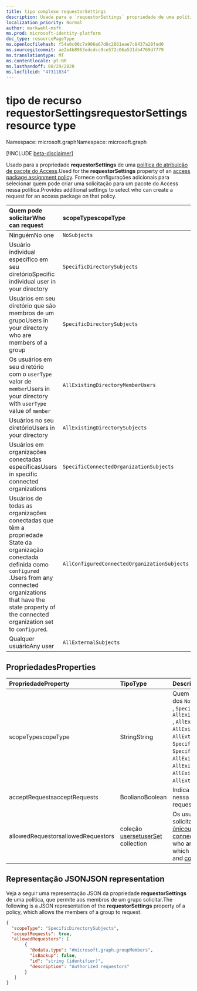 ```yaml
---
title: tipo complexo requestorSettings
description: Usada para a `requestorSettings` propriedade de uma política de atribuição de pacote do Access. Fornece configurações adicionais para selecionar quem pode criar uma solicitação.
localization_priority: Normal
author: markwahl-msft
ms.prod: microsoft-identity-platform
doc_type: resourcePageType
ms.openlocfilehash: f54a0c00c7a906e67d8c2861eae7c8437a28fad0
ms.sourcegitcommit: ae2e4b8963edcdcc8ce572c06a531db4769d7779
ms.translationtype: MT
ms.contentlocale: pt-BR
ms.lasthandoff: 08/29/2020
ms.locfileid: "47311834"
---
```

# <a name="requestorsettings-resource-type"></a><span data-ttu-id="2fcd1-104">tipo de recurso requestorSettings</span><span class="sxs-lookup"><span data-stu-id="2fcd1-104">requestorSettings resource type</span></span>

<span data-ttu-id="2fcd1-105">Namespace: microsoft.graph</span><span class="sxs-lookup"><span data-stu-id="2fcd1-105">Namespace: microsoft.graph</span></span>

[!INCLUDE [beta-disclaimer](../../includes/beta-disclaimer.md)]

<span data-ttu-id="2fcd1-106">Usado para a propriedade **requestorSettings** de uma [política de atribuição de pacote do Access](accesspackageassignmentpolicy.md).</span><span class="sxs-lookup"><span data-stu-id="2fcd1-106">Used for the **requestorSettings** property of an [access package assignment policy](accesspackageassignmentpolicy.md).</span></span> <span data-ttu-id="2fcd1-107">Fornece configurações adicionais para selecionar quem pode criar uma solicitação para um pacote do Access nessa política.</span><span class="sxs-lookup"><span data-stu-id="2fcd1-107">Provides additional settings to select who can create a request for an access package on that policy.</span></span>

| <span data-ttu-id="2fcd1-108">Quem pode solicitar</span><span class="sxs-lookup"><span data-stu-id="2fcd1-108">Who can request</span></span> | <span data-ttu-id="2fcd1-109">scopeType</span><span class="sxs-lookup"><span data-stu-id="2fcd1-109">scopeType</span></span> | <span data-ttu-id="2fcd1-110">coleção allowedRequestors</span><span class="sxs-lookup"><span data-stu-id="2fcd1-110">allowedRequestors collection</span></span>|
|:----------------|:----------|:------------------|
|<span data-ttu-id="2fcd1-111">Ninguém</span><span class="sxs-lookup"><span data-stu-id="2fcd1-111">No one</span></span>|`NoSubjects`|<span data-ttu-id="2fcd1-112">matriz vazia</span><span class="sxs-lookup"><span data-stu-id="2fcd1-112">empty array</span></span>|
|<span data-ttu-id="2fcd1-113">Usuário individual específico em seu diretório</span><span class="sxs-lookup"><span data-stu-id="2fcd1-113">Specific individual user in your directory</span></span>|`SpecificDirectorySubjects`|[<span data-ttu-id="2fcd1-114">Únicousuário</span><span class="sxs-lookup"><span data-stu-id="2fcd1-114">singleUser</span></span>](singleuser.md)|
|<span data-ttu-id="2fcd1-115">Usuários em seu diretório que são membros de um grupo</span><span class="sxs-lookup"><span data-stu-id="2fcd1-115">Users in your directory who are members of a group</span></span>|`SpecificDirectorySubjects`|[<span data-ttu-id="2fcd1-116">groupMembers</span><span class="sxs-lookup"><span data-stu-id="2fcd1-116">groupMembers</span></span>](groupmembers.md)|
|<span data-ttu-id="2fcd1-117">Os usuários em seu diretório com o `userType` valor de `member`</span><span class="sxs-lookup"><span data-stu-id="2fcd1-117">Users in your directory with `userType` value of `member`</span></span>|`AllExistingDirectoryMemberUsers`|<span data-ttu-id="2fcd1-118">matriz vazia</span><span class="sxs-lookup"><span data-stu-id="2fcd1-118">empty array</span></span>|
|<span data-ttu-id="2fcd1-119">Usuários no seu diretório</span><span class="sxs-lookup"><span data-stu-id="2fcd1-119">Users in your directory</span></span>|`AllExistingDirectorySubjects`|<span data-ttu-id="2fcd1-120">matriz vazia</span><span class="sxs-lookup"><span data-stu-id="2fcd1-120">empty array</span></span>|
|<span data-ttu-id="2fcd1-121">Usuários em organizações conectadas específicas</span><span class="sxs-lookup"><span data-stu-id="2fcd1-121">Users in specific connected organizations</span></span>|`SpecificConnectedOrganizationSubjects`|[<span data-ttu-id="2fcd1-122">connectedOrganizationMembers</span><span class="sxs-lookup"><span data-stu-id="2fcd1-122">connectedOrganizationMembers</span></span>](connectedorganizationmembers.md)|
|<span data-ttu-id="2fcd1-123">Usuários de todas as organizações conectadas que têm a propriedade State da organização conectada definida como `configured` .</span><span class="sxs-lookup"><span data-stu-id="2fcd1-123">Users from any connected organizations that have the state property of the connected organization set to `configured`.</span></span>|`AllConfiguredConnectedOrganizationSubjects`|<span data-ttu-id="2fcd1-124">matriz vazia</span><span class="sxs-lookup"><span data-stu-id="2fcd1-124">empty array</span></span>|
|<span data-ttu-id="2fcd1-125">Qualquer usuário</span><span class="sxs-lookup"><span data-stu-id="2fcd1-125">Any user</span></span>|`AllExternalSubjects`|<span data-ttu-id="2fcd1-126">matriz vazia</span><span class="sxs-lookup"><span data-stu-id="2fcd1-126">empty array</span></span>|

## <a name="properties"></a><span data-ttu-id="2fcd1-127">Propriedades</span><span class="sxs-lookup"><span data-stu-id="2fcd1-127">Properties</span></span>

| <span data-ttu-id="2fcd1-128">Propriedade</span><span class="sxs-lookup"><span data-stu-id="2fcd1-128">Property</span></span>                     | <span data-ttu-id="2fcd1-129">Tipo</span><span class="sxs-lookup"><span data-stu-id="2fcd1-129">Type</span></span>                      | <span data-ttu-id="2fcd1-130">Descrição</span><span class="sxs-lookup"><span data-stu-id="2fcd1-130">Description</span></span> |
| :--------------------------- | :------------------------ | :---------- |
| <span data-ttu-id="2fcd1-131">scopeType</span><span class="sxs-lookup"><span data-stu-id="2fcd1-131">scopeType</span></span> |<span data-ttu-id="2fcd1-132">String</span><span class="sxs-lookup"><span data-stu-id="2fcd1-132">String</span></span> |<span data-ttu-id="2fcd1-133">Quem pode solicitar.</span><span class="sxs-lookup"><span data-stu-id="2fcd1-133">Who can request.</span></span> <span data-ttu-id="2fcd1-134">Um dos `NoSubjects` , `SpecificDirectorySubjects` , `SpecificConnectedOrganizationSubjects` , `AllExistingConnectedOrganizationSubjects` , `AllExistingDirectoryMemberUsers` `AllExistingDirectorySubjects` ou `AllExternalSubjects` .</span><span class="sxs-lookup"><span data-stu-id="2fcd1-134">One of `NoSubjects`, `SpecificDirectorySubjects`, `SpecificConnectedOrganizationSubjects`, `AllExistingConnectedOrganizationSubjects`, `AllExistingDirectoryMemberUsers`, `AllExistingDirectorySubjects` or `AllExternalSubjects`.</span></span>  |
| <span data-ttu-id="2fcd1-135">acceptRequests</span><span class="sxs-lookup"><span data-stu-id="2fcd1-135">acceptRequests</span></span> | <span data-ttu-id="2fcd1-136">Booliano</span><span class="sxs-lookup"><span data-stu-id="2fcd1-136">Boolean</span></span> | <span data-ttu-id="2fcd1-137">Indica se novas solicitações serão aceitas nessa política.</span><span class="sxs-lookup"><span data-stu-id="2fcd1-137">Indicates whether new requests are accepted on this policy.</span></span> |
| <span data-ttu-id="2fcd1-138">allowedRequestors</span><span class="sxs-lookup"><span data-stu-id="2fcd1-138">allowedRequestors</span></span> | <span data-ttu-id="2fcd1-139">coleção [userset](userset.md)</span><span class="sxs-lookup"><span data-stu-id="2fcd1-139">[userSet](userset.md) collection</span></span>| <span data-ttu-id="2fcd1-140">Os usuários que têm permissão para solicitar essa política, que podem ser [únicousuário](singleuser.md), [groupMembers](groupmembers.md)e [connectedOrganizationMembers](connectedorganizationmembers.md).</span><span class="sxs-lookup"><span data-stu-id="2fcd1-140">The users who are allowed to request on this policy, which can be [singleUser](singleuser.md), [groupMembers](groupmembers.md), and [connectedOrganizationMembers](connectedorganizationmembers.md).</span></span> |

## <a name="json-representation"></a><span data-ttu-id="2fcd1-141">Representação JSON</span><span class="sxs-lookup"><span data-stu-id="2fcd1-141">JSON representation</span></span>


<span data-ttu-id="2fcd1-142">Veja a seguir uma representação JSON da propriedade **requestorSettings** de uma política, que permite aos membros de um grupo solicitar.</span><span class="sxs-lookup"><span data-stu-id="2fcd1-142">The following is a JSON representation of the **requestorSettings** property of a policy, which allows the members of a group to request.</span></span>

<!-- {
  "blockType": "resource",
  "optionalProperties": [

  ],
  "@odata.type": "microsoft.graph.requestorSettings",
  "baseType": ""
}-->

```json
{
  "scopeType": "SpecificDirectorySubjects",
  "acceptRequests": true,
  "allowedRequestors": [
       {
         "@odata.type": "#microsoft.graph.groupMembers",
         "isBackup": false,
         "id": "string (identifier)",
         "description": "Authorized requestors"
       }
   ]
}
```


<!-- uuid: 16cd6b66-4b1a-43a1-adaf-3a886856ed98
2019-02-04 14:57:30 UTC -->
<!-- {
  "type": "#page.annotation",
  "description": "requestorSettings complex type",
  "keywords": "",
  "section": "documentation",
  "tocPath": ""
}-->
